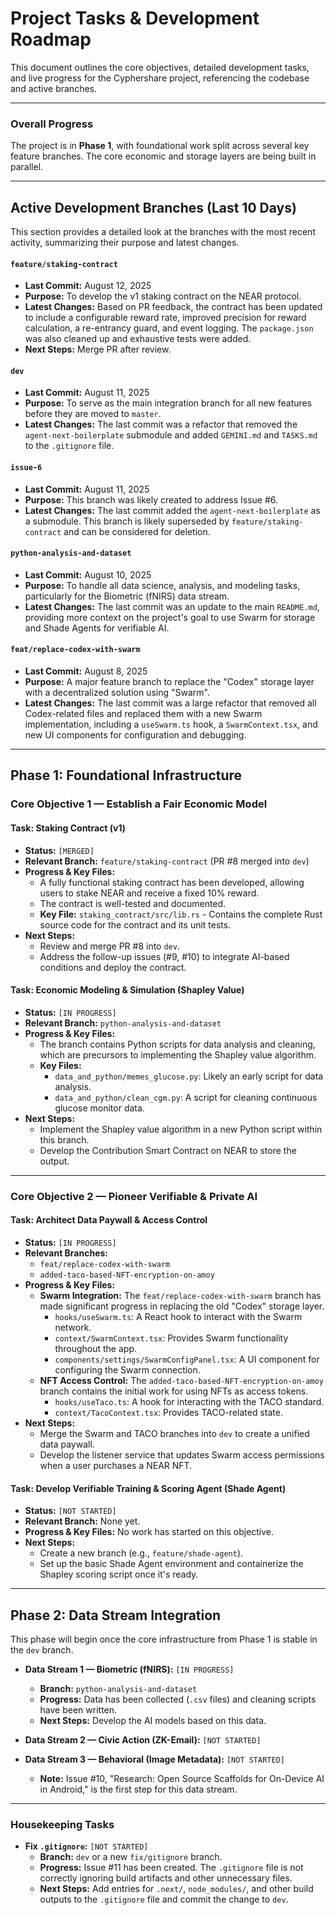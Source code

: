 # Project Tasks & Development Roadmap

This document outlines the core objectives, detailed development tasks, and live progress for the Cyphershare project, referencing the codebase and active branches.

---

### **Overall Progress**

The project is in **Phase 1**, with foundational work split across several key feature branches. The core economic and storage layers are being built in parallel.

---

## **Active Development Branches (Last 10 Days)**

This section provides a detailed look at the branches with the most recent activity, summarizing their purpose and latest changes.

#### **`feature/staking-contract`**
*   **Last Commit:** August 12, 2025
*   **Purpose:** To develop the v1 staking contract on the NEAR protocol.
*   **Latest Changes:** Based on PR feedback, the contract has been updated to include a configurable reward rate, improved precision for reward calculation, a re-entrancy guard, and event logging. The `package.json` was also cleaned up and exhaustive tests were added.
*   **Next Steps:** Merge PR after review.

#### **`dev`**
*   **Last Commit:** August 11, 2025
*   **Purpose:** To serve as the main integration branch for all new features before they are moved to `master`.
*   **Latest Changes:** The last commit was a refactor that removed the `agent-next-boilerplate` submodule and added `GEMINI.md` and `TASKS.md` to the `.gitignore` file.

#### **`issue-6`**
*   **Last Commit:** August 11, 2025
*   **Purpose:** This branch was likely created to address Issue #6.
*   **Latest Changes:** The last commit added the `agent-next-boilerplate` as a submodule. This branch is likely superseded by `feature/staking-contract` and can be considered for deletion.

#### **`python-analysis-and-dataset`**
*   **Last Commit:** August 10, 2025
*   **Purpose:** To handle all data science, analysis, and modeling tasks, particularly for the Biometric (fNIRS) data stream.
*   **Latest Changes:** The last commit was an update to the main `README.md`, providing more context on the project's goal to use Swarm for storage and Shade Agents for verifiable AI.

#### **`feat/replace-codex-with-swarm`**
*   **Last Commit:** August 8, 2025
*   **Purpose:** A major feature branch to replace the "Codex" storage layer with a decentralized solution using "Swarm".
*   **Latest Changes:** The last commit was a large refactor that removed all Codex-related files and replaced them with a new Swarm implementation, including a `useSwarm.ts` hook, a `SwarmContext.tsx`, and new UI components for configuration and debugging.

---

## **Phase 1: Foundational Infrastructure**

### **Core Objective 1 — Establish a Fair Economic Model**

#### **Task: Staking Contract (v1)**
*   **Status:** `[MERGED]`
*   **Relevant Branch:** `feature/staking-contract` (PR #8 merged into `dev`)
*   **Progress & Key Files:**
    *   A fully functional staking contract has been developed, allowing users to stake NEAR and receive a fixed 10% reward.
    *   The contract is well-tested and documented.
    *   **Key File:** `staking_contract/src/lib.rs` - Contains the complete Rust source code for the contract and its unit tests.
*   **Next Steps:**
    *   Review and merge PR #8 into `dev`.
    *   Address the follow-up issues (#9, #10) to integrate AI-based conditions and deploy the contract.

#### **Task: Economic Modeling & Simulation (Shapley Value)**
*   **Status:** `[IN PROGRESS]`
*   **Relevant Branch:** `python-analysis-and-dataset`
*   **Progress & Key Files:**
    *   The branch contains Python scripts for data analysis and cleaning, which are precursors to implementing the Shapley value algorithm.
    *   **Key Files:**
        *   `data_and_python/memes_glucose.py`: Likely an early script for data analysis.
        *   `data_and_python/clean_cgm.py`: A script for cleaning continuous glucose monitor data.
*   **Next Steps:**
    *   Implement the Shapley value algorithm in a new Python script within this branch.
    *   Develop the Contribution Smart Contract on NEAR to store the output.

---

### **Core Objective 2 — Pioneer Verifiable & Private AI**

#### **Task: Architect Data Paywall & Access Control**
*   **Status:** `[IN PROGRESS]`
*   **Relevant Branches:**
    *   `feat/replace-codex-with-swarm`
    *   `added-taco-based-NFT-encryption-on-amoy`
*   **Progress & Key Files:**
    *   **Swarm Integration:** The `feat/replace-codex-with-swarm` branch has made significant progress in replacing the old "Codex" storage layer.
        *   `hooks/useSwarm.ts`: A React hook to interact with the Swarm network.
        *   `context/SwarmContext.tsx`: Provides Swarm functionality throughout the app.
        *   `components/settings/SwarmConfigPanel.tsx`: A UI component for configuring the Swarm connection.
    *   **NFT Access Control:** The `added-taco-based-NFT-encryption-on-amoy` branch contains the initial work for using NFTs as access tokens.
        *   `hooks/useTaco.ts`: A hook for interacting with the TACO standard.
        *   `context/TacoContext.tsx`: Provides TACO-related state.
*   **Next Steps:**
    *   Merge the Swarm and TACO branches into `dev` to create a unified data paywall.
    *   Develop the listener service that updates Swarm access permissions when a user purchases a NEAR NFT.

#### **Task: Develop Verifiable Training & Scoring Agent (Shade Agent)**
*   **Status:** `[NOT STARTED]`
*   **Relevant Branch:** None yet.
*   **Progress & Key Files:** No work has started on this objective.
*   **Next Steps:**
    *   Create a new branch (e.g., `feature/shade-agent`).
    *   Set up the basic Shade Agent environment and containerize the Shapley scoring script once it's ready.

---

## **Phase 2: Data Stream Integration**

This phase will begin once the core infrastructure from Phase 1 is stable in the `dev` branch.

*   **Data Stream 1 — Biometric (fNIRS):** `[IN PROGRESS]`
    *   **Branch:** `python-analysis-and-dataset`
    *   **Progress:** Data has been collected (`.csv` files) and cleaning scripts have been written.
    *   **Next Steps:** Develop the AI models based on this data.

*   **Data Stream 2 — Civic Action (ZK-Email):** `[NOT STARTED]`
*   **Data Stream 3 — Behavioral (Image Metadata):** `[NOT STARTED]`
    *   **Note:** Issue #10, "Research: Open Source Scaffolds for On-Device AI in Android," is the first step for this data stream.

---
### **Housekeeping Tasks**

*   **Fix `.gitignore`:** `[NOT STARTED]`
    *   **Branch:** `dev` or a new `fix/gitignore` branch.
    *   **Progress:** Issue #11 has been created. The `.gitignore` file is not correctly ignoring build artifacts and other unnecessary files.
    *   **Next Steps:** Add entries for `.next/`, `node_modules/`, and other build outputs to the `.gitignore` file and commit the change to `dev`.
